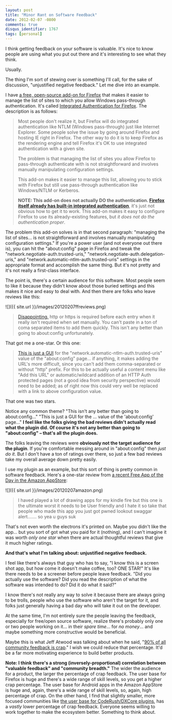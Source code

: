 ```yaml
---
layout: post
title: "Minor Rant on Software Feedback"
date: 2012-02-07 -0800
comments: true
disqus_identifier: 1767
tags: [personal]
---
```

I think getting feedback on your software is valuable. It's nice to know
people are using what you put out there and it's interesting to see what
they think.

Usually.

The thing I'm sort of stewing over is something I'll call, for the sake
of discussion, "unjustified negative feedback." Let me dive into an
example.

I have [a free, open-source add-on for
Firefox](https://addons.mozilla.org/en-US/firefox/addon/integrated-auth-for-firefox/)
that makes it easier to manage the list of sites to which you allow
Windows pass-through authentication. It's called [Integrated
Authentication for
Firefox](https://addons.mozilla.org/en-US/firefox/addon/integrated-auth-for-firefox/).
The description is as follows:

> Most people don't realize it, but Firefox will do integrated
> authentication like NTLM (Windows pass-through) just like Internet
> Explorer. Some people solve the issue by going around Firefox and
> hosting IE right in Firefox. The other way to do it is to keep Firefox
> as the rendering engine and tell Firefox it's OK to use integrated
> authentication with a given site.
>
> The problem is that managing the list of sites you allow Firefox to
> pass-through authenticate with is not straightforward and involves
> manually manipulating configuration settings.
>
> This add-on makes it easier to manage this list, allowing you to stick
> with Firefox but still use pass-through authentication like
> Windows/NTLM or Kerberos.
>
> **NOTE: This add-on does not actually DO the authentication. [Firefox
> itself already has built-in integrated
> authentication](https://developer.mozilla.org/en/Integrated_Authentication)**,
> it's just not obvious how to get it to work. This add-on makes it easy
> to configure Firefox to use its already-existing features, but *it
> does not do the authentication proper*.

The problem this add-on solves is in that second paragraph: "managing
the list of sites... is not straightforward and involves manually
manipulating configuration settings." If you're a power user (and not
everyone out there is), you can hit the "about:config" page in Firefox
and tweak the "network.negotiate-auth.trusted-uris,"
"network.negotiate-auth.delegation-uris," and
"network.automatic-ntlm-auth.trusted-uris" settings in the appropriate
format and accomplish the same thing. But it's not pretty and it's not
really a first-class interface.

The point is, there's a certain audience for this software. Most people
seem to like it because they didn't know about those buried settings and
this makes it nice and easy to deal with. And then there are folks who
leave reviews like this:

![]({{ site.url }}/images/20120207ffreviews.png)

> [Disappointing.](https://addons.mozilla.org/en-US/firefox/addon/integrated-auth-for-firefox/reviews/335045/)
> http or https is required before each entry when it really isn't
> required when set manually. You can't paste in a ton of coma separated
> items to add them quickly. This isn't any better than going to
> about:config unfortunately.

That got me a one-star. Or this one:

> [This is just a
> GUI](https://addons.mozilla.org/en-US/firefox/addon/integrated-auth-for-firefox/reviews/299861/)
> for the "network.automatic-ntlm-auth.trusted-uris" value of the
> "about:config" page... if anything, it makes adding the URL's more
> difficult, since you can't add them comma-separated or without "http"
> prefix. For this to be actually useful a content menu like "Add this
> URL" or automatic/wildcard addition of an HTTP Auth protected pages
> (not a good idea from security perspective) would need to be added; as
> of right now this could very well be replaced with a link to above
> configuration value.

That one was two stars.

Notice any common theme? "This isn't any better than going to
about:config..." "This is just a GUI for the ... value of the
'about:config' page..." **I feel like the folks giving the bad reviews
didn't actually read what the plugin did. Of course it's not any better
than going to "about:config" – that's all the plugin does.**

The folks leaving the reviews were **obviously not the target audience
for the plugin**. If you're comfortable messing around in "about:config"
then *just do it*. But I don't have a ton of ratings over there, so just
a few bad reviews take my overall average down pretty easily.

I use my plugin as an example, but this sort of thing is pretty common
in software feedback. Here's a one-star review from [a recent Free App
of the Day in the Amazon
AppStore](http://www.amazon.com/dp/B006357W8Y?tag=mhsvortex):

![]({{ site.url }}/images/20120207amazon.png)

> I haved played a lot of drawing apps for my kindle fire but this one
> is the ultimate worst it needs to be User friendly and I hate it so
> take that people who made this app you just got pwned lookout swaggar
> alert....... so yea u guys suk

That's not even worth the electrons it's printed on. Maybe you didn't
like the app... but you sort of got what you paid for it (nothing), and
I can't imagine it was worth *only one star* when there are actual
thoughtful reviews that give it much higher ratings.

**And that's what I'm talking about: unjustified negative feedback.**

I feel like there's always that guy who has to say, "I know this is a
screen shot app, but how come it doesn't make coffee, too? ONE STAR!"
It's like there needs to be a screener before people leave feedback.
"Did you actually use the software? Did you read the description of what
the software was intended to do? Did it do what it said?"

I know there's not really any way to solve it because there are always
going to be trolls, people who use the software who aren't the target
for it, and folks just generally having a bad day who will take it out
on the developer.

At the same time, I'm not entirely sure the people leaving the feedback,
especially for free/open source software, realize there's probably only
one or two people working on it... in their *spare time*... for *no
money*... and maybe something more constructive would be beneficial.

Maybe this is what Jeff Atwood was talking about when he said, "[90% of
all community feedback is
crap](http://www.codinghorror.com/blog/2012/02/listen-to-your-community-but-dont-let-them-tell-you-what-to-do.html)."
I wish we could reduce that percentage. It'd be a far more motivating
experience to build better products.

**Note: I think there's a strong (inversely-proportional) correlation
between "valuable feedback" and "community breadth."** The wider the
audience for a product, the larger the percentage of crap feedback. The
user base for Firefox is huge and there's a wide range of skill levels,
so you get a higher crap percentage. The user base for Android apps in
the Amazon AppStore is huge and, again, there's a wide range of skill
levels, so, again, high percentage of crap. On the other hand, I find
that slightly smaller, more focused communities like [the user base for
CodeRush/DXCore
plugins](http://community.devexpress.com/forums/default.aspx?GroupID=18),
has a *vastly* lower percentage of crap feedback. Everyone seems willing
to work together to make the ecosystem better. Something to think about.
